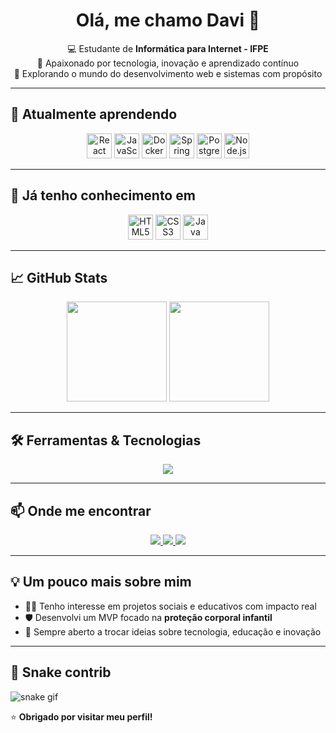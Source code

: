 <h1 align="center">Olá, me chamo Davi 👋</h1>

<p align="center">
  💻 Estudante de <strong>Informática para Internet - IFPE</strong> <br/>
  🎯 Apaixonado por tecnologia, inovação e aprendizado contínuo <br/>
  🚀 Explorando o mundo do desenvolvimento web e sistemas com propósito
</p>

---

## 🚀 Atualmente aprendendo
<p align="center">
  <img src="https://cdn.jsdelivr.net/gh/devicons/devicon/icons/react/react-original.svg" height="40" title="React"/>
  <img src="https://cdn.jsdelivr.net/gh/devicons/devicon/icons/javascript/javascript-original.svg" height="40" title="JavaScript"/>
  <img src="https://cdn.jsdelivr.net/gh/devicons/devicon/icons/docker/docker-original.svg" height="40" title="Docker"/>
  <img src="https://cdn.jsdelivr.net/gh/devicons/devicon/icons/spring/spring-original.svg" height="40" title="Spring Boot"/>
  <img src="https://cdn.jsdelivr.net/gh/devicons/devicon/icons/postgresql/postgresql-original.svg" height="40" title="PostgreSQL"/>
  <img src="https://cdn.jsdelivr.net/gh/devicons/devicon/icons/nodejs/nodejs-original.svg" height="40" title="Node.js"/>
</p>

---

## 🧠 Já tenho conhecimento em
<p align="center">
  <img src="https://cdn.jsdelivr.net/gh/devicons/devicon/icons/html5/html5-original.svg" height="40" title="HTML5"/>
  <img src="https://cdn.jsdelivr.net/gh/devicons/devicon/icons/css3/css3-original.svg" height="40" title="CSS3"/>
  <img src="https://cdn.jsdelivr.net/gh/devicons/devicon/icons/java/java-original.svg" height="40" title="Java"/>
</p>

---

## 📈 GitHub Stats
<p align="center">
  <img height="160em" src="https://github-readme-stats.vercel.app/api?username=Davialves22&show_icons=true&theme=tokyonight&include_all_commits=true&count_private=true"/>
  <img height="160em" src="https://github-readme-stats.vercel.app/api/top-langs/?username=Davialves22&layout=compact&langs_count=7&theme=tokyonight"/>
</p>

---

## 🛠️ Ferramentas & Tecnologias
<p align="center">
  <img src="https://skillicons.dev/icons?i=vscode,git,github,figma,postman,linux" />
</p>

---

## 📫 Onde me encontrar
<p align="center">
  <a href="https://github.com/Davialves22" target="_blank">
    <img src="https://img.shields.io/badge/GitHub-181717?style=for-the-badge&logo=github&logoColor=white"/>
  </a>
  <a href="https://www.instagram.com/" target="_blank">
    <img src="https://img.shields.io/badge/Instagram-E4405F?style=for-the-badge&logo=instagram&logoColor=white"/>
  </a>
  <a href="https://web.whatsapp.com/" target="_blank">
    <img src="https://img.shields.io/badge/WhatsApp-25D366?style=for-the-badge&logo=whatsapp&logoColor=white"/>
  </a>
</p>

---

## 💡 Um pouco mais sobre mim
- 👨‍💻 Tenho interesse em projetos sociais e educativos com impacto real
- 🛡️ Desenvolvi um MVP focado na **proteção corporal infantil**
- 💬 Sempre aberto a trocar ideias sobre tecnologia, educação e inovação

---

## 🐍 Snake contrib

![snake gif](https://github.com/Davialves22/Davialves22/blob/output/github-contribution-grid-snake.svg)


⭐ **Obrigado por visitar meu perfil!**
